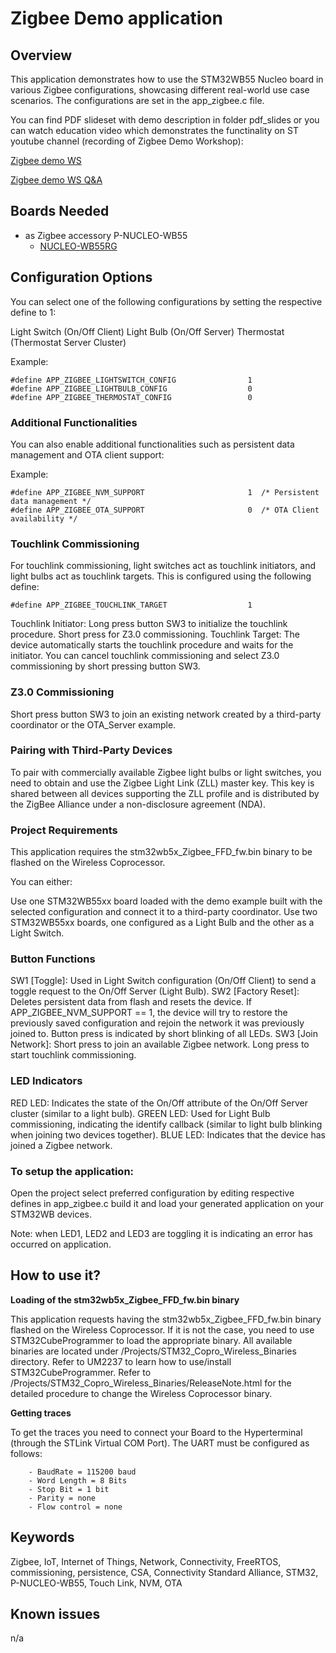 # Zigbee Demo application

## Overview
This application demonstrates how to use the STM32WB55 Nucleo board in various Zigbee configurations,
showcasing different real-world use case scenarios. The configurations are set in the app_zigbee.c file.

You can find PDF slideset with demo description in folder pdf_slides or you can watch education video which demonstrates the functinality on ST youtube channel (recording of Zigbee Demo Workshop):

[Zigbee demo WS](https://youtu.be/8X_jKmInjCI)

[Zigbee demo WS Q&A](https://youtu.be/xn5pyrNBuGY)

## Boards Needed
  * as Zigbee accessory P-NUCLEO-WB55
    * [NUCLEO-WB55RG](https://www.st.com/en/evaluation-tools/nucleo-wb55rg.html)
    
	
## Configuration Options
You can select one of the following configurations by setting the respective define to 1:

Light Switch (On/Off Client)
Light Bulb (On/Off Server)
Thermostat (Thermostat Server Cluster)

Example:
```
#define APP_ZIGBEE_LIGHTSWITCH_CONFIG                1
#define APP_ZIGBEE_LIGHTBULB_CONFIG                  0
#define APP_ZIGBEE_THERMOSTAT_CONFIG                 0
```
### <b>Additional Functionalities</b>
You can also enable additional functionalities such as persistent data management and OTA client support:

Example:
```
#define APP_ZIGBEE_NVM_SUPPORT                       1  /* Persistent data management */
#define APP_ZIGBEE_OTA_SUPPORT                       0  /* OTA Client availability */
```
### <b>Touchlink Commissioning</b>
For touchlink commissioning, light switches act as touchlink initiators, and light bulbs act as touchlink targets. 
This is configured using the following define:
```
#define APP_ZIGBEE_TOUCHLINK_TARGET                  1  
```

Touchlink Initiator: Long press button SW3 to initialize the touchlink procedure. Short press for Z3.0 commissioning.
Touchlink Target: The device automatically starts the touchlink procedure and waits for the initiator. You can 
cancel touchlink commissioning and select Z3.0 commissioning by short pressing button SW3.

### <b>Z3.0 Commissioning</b>
Short press button SW3 to join an existing network created by a third-party coordinator or the OTA_Server example.

### <b>Pairing with Third-Party Devices</b>
To pair with commercially available Zigbee light bulbs or light switches, you need to obtain and use 
the Zigbee Light Link (ZLL) master key. This key is shared between all devices supporting the ZLL profile 
and is distributed by the ZigBee Alliance under a non-disclosure agreement (NDA).

### <b>Project Requirements</b>
This application requires the stm32wb5x_Zigbee_FFD_fw.bin binary to be flashed on the Wireless Coprocessor.

You can either:

Use one STM32WB55xx board loaded with the demo example built with the selected configuration and connect it to a third-party coordinator.
Use two STM32WB55xx boards, one configured as a Light Bulb and the other as a Light Switch.

### <b>Button Functions</b>
SW1 [Toggle]: Used in Light Switch configuration (On/Off Client) to send a toggle request to the On/Off Server (Light Bulb).
SW2 [Factory Reset]: Deletes persistent data from flash and resets the device. If APP_ZIGBEE_NVM_SUPPORT == 1, the device will try to restore the previously saved configuration and rejoin the network it was previously joined to. Button press is indicated by short blinking of all LEDs.
SW3 [Join Network]: Short press to join an available Zigbee network. Long press to start touchlink commissioning.

### <b>LED Indicators</b>
RED LED: Indicates the state of the On/Off attribute of the On/Off Server cluster (similar to a light bulb).
GREEN LED: Used for Light Bulb commissioning, indicating the identify callback (similar to light bulb blinking when joining two devices together).
BLUE LED: Indicates that the device has joined a Zigbee network.

### <b>To setup the application:</b>

Open the project select preferred configuration by editing respective defines in app_zigbee.c build it and load your generated application on your STM32WB devices.
  

 Note: when LED1, LED2 and LED3 are toggling it is indicating an error has occurred on application.

 
## How to use it?

<b>Loading of the stm32wb5x_Zigbee_FFD_fw.bin binary</b>

  This application requests having the stm32wb5x_Zigbee_FFD_fw.bin binary flashed on the Wireless Coprocessor.
  If it is not the case, you need to use STM32CubeProgrammer to load the appropriate binary.
  All available binaries are located under /Projects/STM32_Copro_Wireless_Binaries directory.
  Refer to UM2237 to learn how to use/install STM32CubeProgrammer.
  Refer to /Projects/STM32_Copro_Wireless_Binaries/ReleaseNote.html for the detailed procedure to change the
  Wireless Coprocessor binary. 

<b>Getting traces</b>

  To get the traces you need to connect your Board to the Hyperterminal (through the STLink Virtual COM Port).
  The UART must be configured as follows:
```
    - BaudRate = 115200 baud  
    - Word Length = 8 Bits 
    - Stop Bit = 1 bit
    - Parity = none
    - Flow control = none
```

## Keywords

Zigbee, IoT, Internet of Things, Network, Connectivity, FreeRTOS, commissioning, persistence, CSA, Connectivity Standard Alliance, STM32, P-NUCLEO-WB55, Touch Link, NVM, OTA

## Known issues
n/a
